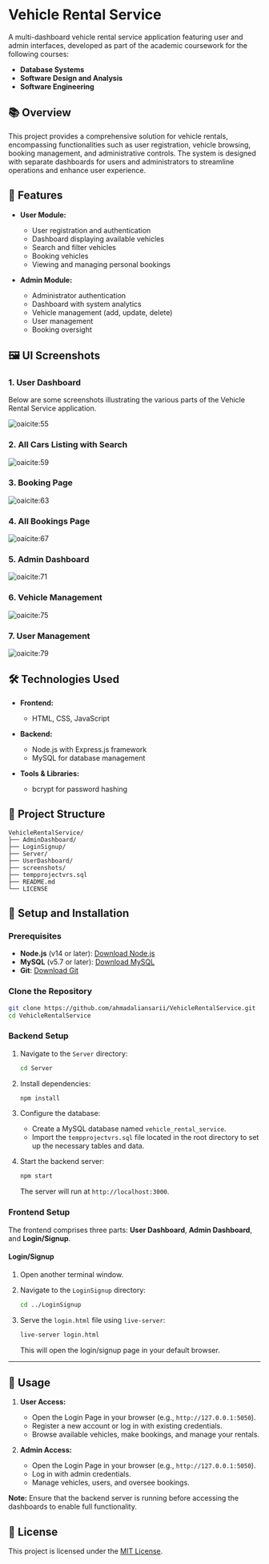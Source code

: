 # Vehicle Rental Service

A multi-dashboard vehicle rental service application featuring user and admin interfaces, developed as part of the academic coursework for the following courses:

* **Database Systems**
* **Software Design and Analysis**
* **Software Engineering**

## 📚 Overview

This project provides a comprehensive solution for vehicle rentals, encompassing functionalities such as user registration, vehicle browsing, booking management, and administrative controls. The system is designed with separate dashboards for users and administrators to streamline operations and enhance user experience.

## 🚀 Features

* **User Module:**

  * User registration and authentication
  * Dashboard displaying available vehicles
  * Search and filter vehicles
  * Booking vehicles
  * Viewing and managing personal bookings

* **Admin Module:**

  * Administrator authentication
  * Dashboard with system analytics
  * Vehicle management (add, update, delete)
  * User management
  * Booking oversight

## 🖼️ UI Screenshots

### 1. User Dashboard

Below are some screenshots illustrating the various parts of the Vehicle Rental Service application.

![oaicite:55](screenshots/UserDashboardUI.png)

### 2. All Cars Listing with Search

![oaicite:59](screenshots/AllCarsListingWithSearch.png)

### 3. Booking Page

![oaicite:63](screenshots/BookingPage.png)

### 4. All Bookings Page

![oaicite:67](screenshots/AllBookingsPage.png)

### 5. Admin Dashboard

![oaicite:71](screenshots/AdminDashboardUI.png)

### 6. Vehicle Management

![oaicite:75](screenshots/VehicleManagement.png)

### 7. User Management

![oaicite:79](screenshots/UserManagement.png)

## 🛠️ Technologies Used

* **Frontend:**

  * HTML, CSS, JavaScript

* **Backend:**

  * Node.js with Express.js framework
  * MySQL for database management

* **Tools & Libraries:**

  * bcrypt for password hashing

## 📂 Project Structure

```
VehicleRentalService/
├── AdminDashboard/
├── LoginSignup/
├── Server/
├── UserDashboard/
├── screenshots/
├── tempprojectvrs.sql
├── README.md
└── LICENSE
```

## 🚀 Setup and Installation

### Prerequisites

* **Node.js** (v14 or later): [Download Node.js](https://nodejs.org/)
* **MySQL** (v5.7 or later): [Download MySQL](https://dev.mysql.com/downloads/)
* **Git**: [Download Git](https://git-scm.com/downloads)

### Clone the Repository

```bash
git clone https://github.com/ahmadaliansarii/VehicleRentalService.git
cd VehicleRentalService
```

### Backend Setup

1. Navigate to the `Server` directory:

   ```bash
   cd Server
   ```

2. Install dependencies:

   ```bash
   npm install
   ```

3. Configure the database:

   * Create a MySQL database named `vehicle_rental_service`.
   * Import the `tempprojectvrs.sql` file located in the root directory to set up the necessary tables and data.

4. Start the backend server:

   ```bash
   npm start
   ```

   The server will run at `http://localhost:3000`.

### Frontend Setup

The frontend comprises three parts: **User Dashboard**, **Admin Dashboard**, and **Login/Signup**.

#### Login/Signup

1. Open another terminal window.

2. Navigate to the `LoginSignup` directory:

   ```bash
   cd ../LoginSignup
   ```

3. Serve the `login.html` file using `live-server`:

   ```bash
   live-server login.html
   ```

   This will open the login/signup page in your default browser.

---

## 📖 Usage

1. **User Access:**

   * Open the Login Page in your browser (e.g., `http://127.0.0.1:5050`).
   * Register a new account or log in with existing credentials.
   * Browse available vehicles, make bookings, and manage your rentals.

2. **Admin Access:**

   * Open the Login Page in your browser (e.g., `http://127.0.0.1:5050`).
   * Log in with admin credentials.
   * Manage vehicles, users, and oversee bookings.

**Note:** Ensure that the backend server is running before accessing the dashboards to enable full functionality.

## 📄 License

This project is licensed under the [MIT License](LICENSE).
